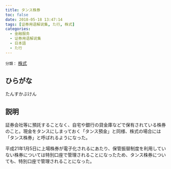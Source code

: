 ```yaml
---
title: タンス株券
toc: false
date: 2018-05-18 13:47:14
tags: [证券用语解说集, た行, 株式]
categories:
  - 金融服务
  - 证券用语解说集
  - 日本語
  - た行
---
```


`分類：` [株式](/tags/株式/)

## ひらがな

たんすかぶけん

## 説明

証券会社等に預託することなく、自宅や銀行の貸金庫などで保有されている株券のこと。現金をタンスにしまっておく「タンス預金」と同様、株式の場合には「タンス株券」と呼ばれるようになった。

平成21年1月5日に上場株券が電子化されるにあたり、保管振替制度を利用していない株券については特別口座で管理されることになったため、タンス株券についても、特別口座で管理されることになった。
